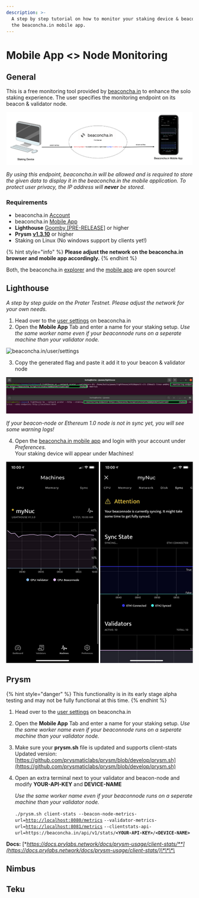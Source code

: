 ```yaml
---
description: >-
  A step by step tutorial on how to monitor your staking device & beaconnode on
  the beaconcha.in mobile app.
---
```


# Mobile App &lt;&gt; Node Monitoring

## General

This is a free monitoring tool provided by [beaconcha.in](https://beaconcha.in/) to enhance the solo staking experience. The user specifies the monitoring endpoint on its beacon & validator node.  


![](../.gitbook/assets/image%20%28209%29.png)

_By using this endpoint, beaconcha.in will be allowed and is required to store the given data to display it in the beaconcha.in the mobile application. To protect user privacy, the IP address will **never** be stored._  


### **Requirements**

* beaconcha.in [Account](https://beaconcha.in/register) 
* beaconcha.in [Mobile App](https://beaconcha.in/mobile) 
* **Lighthouse**  [Goomby \[PRE-RELEASE\]](https://github.com/sigp/lighthouse/releases/tag/v1.4.0-rc.0) or higher
* **Prysm** [**v1.3.10**](https://github.com/prysmaticlabs/prysm/releases) or higher
* Staking on Linux \(No windows support by clients yet!\)

{% hint style="info" %}
**Please adjust the network on the beaconcha.in browser and mobile app accordingly.**
{% endhint %}

Both, the beaconcha.in [explorer](https://github.com/gobitfly/eth2-beaconchain-explorer) and the [mobile app](https://github.com/gobitfly/eth2-beaconchain-explorer-app) are open source!

## Lighthouse

_A step by step guide on the Prater Testnet. Please adjust the network for your own needs._

1. Head over to the [user settings](https://beaconcha.in/user/settings) on beaconcha.in 
2. Open the **Mobile App** Tab and enter a name for your staking setup.  _Use the same worker name even if your beaconnode runs on a seperate machine than your validator node._

![beaconcha.in/user/settings](../.gitbook/assets/grafik%20%282%29.png)

3. Copy the generated flag and paste it add it to your beacon & validator node

![Lighthouse Beacon &amp; Validator node](../.gitbook/assets/grafik%20%281%29.png)

_If your beacon-node or Ethereum 1.0 node is not in sync yet, you will see some warning logs!_

4. Open the [beaconcha.in mobile app](https://beaconcha.in/mobile) and login with your account under _Preferences._  
     Your staking device will appear under Machines!  


![](../.gitbook/assets/grafik%20%285%29.png)

## Prysm

{% hint style="danger" %}
This functionality is in its early stage alpha testing and may not be fully functional at this time.
{% endhint %}

1. Head over to the [user settings](https://beaconcha.in/user/settings) on beaconcha.in 
2. Open the **Mobile App** Tab and enter a name for your staking setup.  _Use the same worker name even if your beaconnode runs on a seperate machine than your validator node._ 
3. Make sure your **prysm.sh** file is updated and supports client-stats Updated version: [https://github.com/prysmaticlabs/prysm/blob/develop/prysm.sh](https://github.com/prysmaticlabs/prysm/blob/develop/prysm.sh) 
4. Open an extra terminal next to your validator and beacon-node and modify **YOUR-API-KEY** and **DEVICE-NAME**  


   _Use the same worker name even if your beaconnode runs on a seperate machine than your validator node._

  
   `./prysm.sh client-stats --beacon-node-metrics-url=`[`http://localhost:8080/metrics`](http://localhost:8080/metrics) `--validator-metrics-url=`[`http://localhost:8081/metrics`](http://localhost:8081/metrics) `--clientstats-api-url=https://beaconcha.in/api/v1/stats/`**`<YOUR-API-KEY>`**`/`**`<DEVICE-NAME>`**

**Docs:** [**https://docs.prylabs.network/docs/prysm-usage/client-stats/**](https://docs.prylabs.network/docs/prysm-usage/client-stats/)\*\*\*\*

## Nimbus 



## Teku

